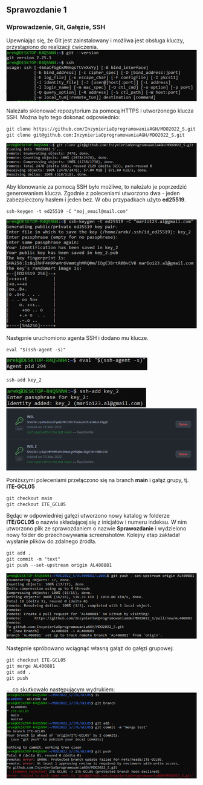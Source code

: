 ## Sprawozdanie 1

### Wprowadzenie, Git, Gałęzie, SSH

Upewniając się, że Git jest zainstalowany i możliwa jest obsługa kluczy, przystąpiono do realizacji ćwiczenia. 
![#1](./screenshots/1.jpg)

Należało sklonować repozytorium za pomocą HTTPS i utworzonego klucza SSH. Można było tego dokonać odpowiednio:
```
git clone https://github.com/InzynieriaOprogramowaniaAGH/MDO2022_S.git
git clone git@github.com:InzynieriaOprogramowaniaAGH/MDO2022_S.git
```

![#5](./screenshots/5.jpg)

Aby klonowanie za pomocą SSH było możliwe, to należało je poprzedzić generowaniem klucza. Zgodnie z poleceniami utworzono dwa - jeden zabezpieczony hasłem i jeden bez. W obu przypadkach użyto **ed25519**.
```shell
ssh-keygen -t ed25519 -C "moj_email@mail.com"
```
![#2](./screenshots/2.jpg)

Następnie uruchomiono agenta SSH i dodano mu klucze.
```shell
eval "$(ssh-agent -s)"
```
![#3](./screenshots/3.jpg)

```shell
ssh-add key_2
```
![#4](./screenshots/4.jpg)
![#6](./screenshots/6.PNG)

Poniższymi poleceniami przełączono się na branch **main** i gałąź grupy, tj. **ITE-GCL05**
```git
git checkout main
git checkout ITE_GCL05
```

Będąc w odpowiedniej gałęzi utworzono nowy katalog w folderze **ITE/GCL05** o nazwie składającej się z inicjałów i numeru indeksu. W nim utworzono plik ze sprawozdaniem o nazwie **Sprawozdanie** i wydzielono nowy folder do przechowywania screenshotów. Kolejny etap zakładał wysłanie plików do zdalnego źródła.
```
git add .
git commit -m "text"
git push --set-upstream origin AL400881
```
![#12](./screenshots/12.png)

Następnie spróbowano wciągnąć własną gałąź do gałęzi grupowej:
```
git checkout ITE-GCL05
git merge AL400881
git add .
git push
```
... co skutkowało następującym wydrukiem:
![#13](./screenshots/13.png)
